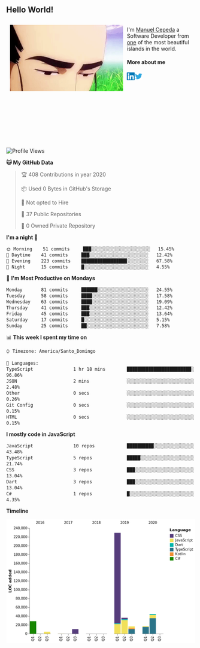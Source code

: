 <h2> Hello World!</h2>

<div style="display:inline-block">
  <img alt="Ah, I see you're a man of culture as well" align="left" width="60%" style="margin: 10px" src="https://raw.githubusercontent.com/mecm1993/mecm1993/master/assets/background.gif">

  I'm [Manuel Cepeda](https://manuelcepeda.dev) a Software Developer from [one](https://en.wikipedia.org/wiki/Dominican_Republic) of the most beautiful islands in the world.

  #### More about me

  <a href="https://www.linkedin.com/in/manuel-cepeda-0336a999/">
    <img align="left" alt="Manuel Cepeda | LinkedIn" width="21px" src="https://raw.githubusercontent.com/mecm1993/mecm1993/master/assets/linkedin.svg" />
  </a>
  <a href="https://twitter.com/mecm1993">
    <img align="left" alt="Manuel Cepeda | Twitter" width="21px" src="https://raw.githubusercontent.com/mecm1993/mecm1993/master/assets/twitter.svg" />
  </a>
  <br />
  <br />
  <br />
  <br />
  <br />
  <br />
  <br />
  <br />
  <br />
  <br />
  <br />
</div>

<!--START_SECTION:waka-->
![Profile Views](http://img.shields.io/badge/Profile%20Views-84-blue)

**🐱 My GitHub Data** 

> 🏆 408 Contributions in year 2020
 > 
> 📦 Used 0 Bytes in GitHub's Storage 
 > 
> 🚫 Not opted to Hire
 > 
> 📜 37 Public Repositories 
 > 
> 🔑 0 Owned Private Repository 
 > 
**I'm a night 🦉** 

```text
🌞 Morning    51 commits     ███░░░░░░░░░░░░░░░░░░░░░░   15.45% 
🌆 Daytime    41 commits     ███░░░░░░░░░░░░░░░░░░░░░░   12.42% 
🌃 Evening    223 commits    █████████████████░░░░░░░░   67.58% 
🌙 Night      15 commits     █░░░░░░░░░░░░░░░░░░░░░░░░   4.55%

```
📅 **I'm Most Productive on Mondays** 

```text
Monday       81 commits     ██████░░░░░░░░░░░░░░░░░░░   24.55% 
Tuesday      58 commits     ████░░░░░░░░░░░░░░░░░░░░░   17.58% 
Wednesday    63 commits     ████░░░░░░░░░░░░░░░░░░░░░   19.09% 
Thursday     41 commits     ███░░░░░░░░░░░░░░░░░░░░░░   12.42% 
Friday       45 commits     ███░░░░░░░░░░░░░░░░░░░░░░   13.64% 
Saturday     17 commits     █░░░░░░░░░░░░░░░░░░░░░░░░   5.15% 
Sunday       25 commits     ██░░░░░░░░░░░░░░░░░░░░░░░   7.58%

```


📊 **This week I spent my time on** 

```text
⌚︎ Timezone: America/Santo_Domingo

💬 Languages: 
TypeScript               1 hr 18 mins        ████████████████████████░   96.86% 
JSON                     2 mins              ░░░░░░░░░░░░░░░░░░░░░░░░░   2.48% 
Other                    0 secs              ░░░░░░░░░░░░░░░░░░░░░░░░░   0.26% 
Git Config               0 secs              ░░░░░░░░░░░░░░░░░░░░░░░░░   0.15% 
HTML                     0 secs              ░░░░░░░░░░░░░░░░░░░░░░░░░   0.15%

```

**I mostly code in JavaScript** 

```text
JavaScript               10 repos            ██████████░░░░░░░░░░░░░░░   43.48% 
TypeScript               5 repos             █████░░░░░░░░░░░░░░░░░░░░   21.74% 
CSS                      3 repos             ███░░░░░░░░░░░░░░░░░░░░░░   13.04% 
Dart                     3 repos             ███░░░░░░░░░░░░░░░░░░░░░░   13.04% 
C#                       1 repos             █░░░░░░░░░░░░░░░░░░░░░░░░   4.35%

```


**Timeline**

![Chart not found](https://github.com/mecm1993/mecm1993/blob/master/charts/bar_graph.png) 


<!--END_SECTION:waka-->